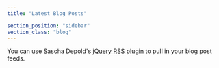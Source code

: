 ```yaml
---
title: "Latest Blog Posts"

section_position: "sidebar"
section_class: "blog"
---
```

You can use Sascha Depold's [jQuery RSS plugin](https://github.com/sdepold/jquery-rss) to pull in your blog post feeds.
